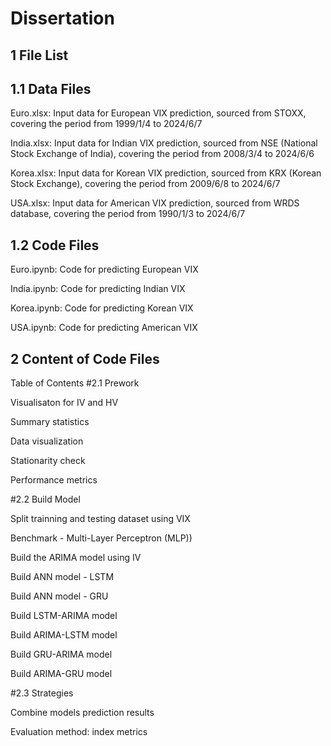 # Dissertation
## 1 File List

## 1.1 Data Files
Euro.xlsx: Input data for European VIX prediction, sourced from STOXX, covering the period from 1999/1/4 to 2024/6/7
 
India.xlsx: Input data for Indian VIX prediction, sourced from NSE (National Stock Exchange of India), covering the period from 2008/3/4 to 2024/6/6
 
Korea.xlsx: Input data for Korean VIX prediction, sourced from KRX (Korean Stock Exchange), covering the period from 2009/6/8 to 2024/6/7

USA.xlsx: Input data for American VIX prediction, sourced from WRDS database, covering the period from 1990/1/3 to 2024/6/7


## 1.2 Code Files
Euro.ipynb: Code for predicting European VIX

India.ipynb: Code for predicting Indian VIX

Korea.ipynb: Code for predicting Korean VIX

USA.ipynb: Code for predicting American VIX


## 2 Content of Code Files
Table of Contents
#2.1 Prework

Visualisaton for IV and HV

Summary statistics 

Data visualization

Stationarity check

Performance metrics

#2.2 Build Model

Split trainning and testing dataset using VIX

Benchmark - Multi-Layer Perceptron (MLP))

Build the ARIMA model using IV

Build ANN model - LSTM

Build ANN model - GRU

Build LSTM-ARIMA model

Build ARIMA-LSTM model

Build GRU-ARIMA model

Build ARIMA-GRU model

#2.3 Strategies

Combine models prediction results

Evaluation method: index metrics
